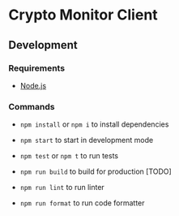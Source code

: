 # Crypto Monitor Client

## Development

### Requirements

- [Node.js](https://nodejs.org/en/)

### Commands

- `npm install` or `npm i` to install dependencies
- `npm start` to start in development mode
- `npm test` or `npm t` to run tests

- `npm run build` to build for production [TODO]
- `npm run lint` to run linter
- `npm run format` to run code formatter
